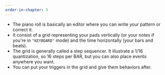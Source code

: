 ```yaml
---
order-in-chapter: 5
---
```


- The piano roll is basically an editor where you can write your pattern or correct it.
- It consist of a grid representing your pads vertically (or your notes if you're in `"KEYBOARD"` mode) and the time horizontally (your bars and beats).
- The grid is generally called a step sequencer. It illustrate a 1/16 quantization, so 16 steps per BAR, but you can also place events anywhere you want.
- You can put your triggers in the grid and give them behaviors after.
